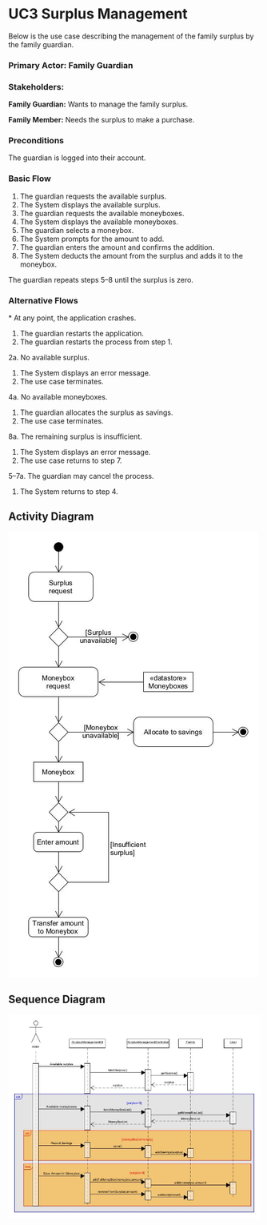 # UC3 Surplus Management
Below is the use case describing the management of the family surplus by the family guardian.

### Primary Actor: Family Guardian

### Stakeholders:

**Family Guardian:** Wants to manage the family surplus.

**Family Member:** Needs the surplus to make a purchase.

### Preconditions
The guardian is logged into their account.

### Basic Flow
1. The guardian requests the available surplus.
2. The System displays the available surplus.
3. The guardian requests the available moneyboxes.
4. The System displays the available moneyboxes.
5. The guardian selects a moneybox.
6. The System prompts for the amount to add.
7. The guardian enters the amount and confirms the addition.
8. The System deducts the amount from the surplus and adds it to the moneybox.

The guardian repeats steps 5–8 until the surplus is zero.

### Alternative Flows
\* At any point, the application crashes.  
1. The guardian restarts the application.  
2. The guardian restarts the process from step 1.

2a. No available surplus.  
1. The System displays an error message.  
2. The use case terminates.

4a. No available moneyboxes.  
1. The guardian allocates the surplus as savings.  
2. The use case terminates.

8a. The remaining surplus is insufficient.  
1. The System displays an error message.  
2. The use case returns to step 7.

5–7a. The guardian may cancel the process.  
1. The System returns to step 4.

## Activity Diagram
![image](/docs/markdown/uml/requirements/en-US/uc3-activity-diagram.jpg)

## Sequence Diagram
![image](/docs/markdown/uml/requirements/en-US/uc3-sequence-diagram.jpg)
